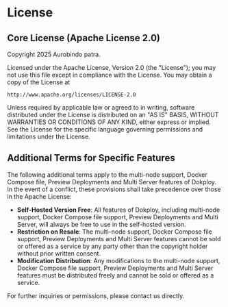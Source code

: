 # License

## Core License (Apache License 2.0)

Copyright 2025 Aurobindo patra.

Licensed under the Apache License, Version 2.0 (the "License");
you may not use this file except in compliance with the License.
You may obtain a copy of the License at

    http://www.apache.org/licenses/LICENSE-2.0

Unless required by applicable law or agreed to in writing, software
distributed under the License is distributed on an "AS IS" BASIS,
WITHOUT WARRANTIES OR CONDITIONS OF ANY KIND, either express or implied.
See the License for the specific language governing permissions and limitations under the License.

## Additional Terms for Specific Features

The following additional terms apply to the multi-node support, Docker Compose file, Preview Deployments and Multi Server features of Dokploy. In the event of a conflict, these provisions shall take precedence over those in the Apache License:

- **Self-Hosted Version Free**: All features of Dokploy, including multi-node support, Docker Compose file support, Preview Deployments and Multi Server, will always be free to use in the self-hosted version.
- **Restriction on Resale**: The multi-node support, Docker Compose file support, Preview Deployments and Multi Server features cannot be sold or offered as a service by any party other than the copyright holder without prior written consent.
- **Modification Distribution**: Any modifications to the multi-node support, Docker Compose file support, Preview Deployments and Multi Server features must be distributed freely and cannot be sold or offered as a service.

For further inquiries or permissions, please contact us directly.

